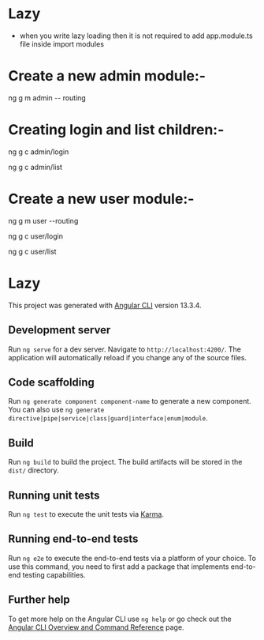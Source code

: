 #  Lazy
- when you write lazy loading then it is not required to  add app.module.ts file inside import modules


 # Create a new admin module:-
 ng g m admin -- routing
 
 # Creating login and list children:-
 
 ng g c admin/login
 
 ng g c admin/list
 
 # Create a new user module:-
 ng g m user --routing

 ng g c user/login
 
 ng g c user/list

# Lazy

This project was generated with [Angular CLI](https://github.com/angular/angular-cli) version 13.3.4.

## Development server

Run `ng serve` for a dev server. Navigate to `http://localhost:4200/`. The application will automatically reload if you change any of the source files.

## Code scaffolding

Run `ng generate component component-name` to generate a new component. You can also use `ng generate directive|pipe|service|class|guard|interface|enum|module`.

## Build

Run `ng build` to build the project. The build artifacts will be stored in the `dist/` directory.

## Running unit tests

Run `ng test` to execute the unit tests via [Karma](https://karma-runner.github.io).

## Running end-to-end tests

Run `ng e2e` to execute the end-to-end tests via a platform of your choice. To use this command, you need to first add a package that implements end-to-end testing capabilities.

## Further help

To get more help on the Angular CLI use `ng help` or go check out the [Angular CLI Overview and Command Reference](https://angular.io/cli) page.
